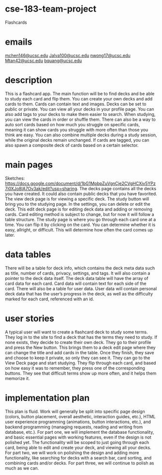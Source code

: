 # cse-183-team-project
Flashcards
# emails
mchen146@ucsc.edu Jalva100@ucsc.edu nwong17@ucsc.edu Mtan42@ucsc.edu bquang@ucsc.edu
# description
This is a flashcard app. The main function will be to find decks and be able to study each card and flip them. You can create your own decks and add cards to them. Cards can contain text and images. Decks can be set to public or private. You can view all your decks in your profile page. You can also add tags to your decks to make them easier to search. When studying, you can view the cards in order or shuffle them. There can also be a way to auto sort cards based on how much you struggle on specific cards, meaning it can show cards you struggle with more often than those you think are easy. You can also combine multiple decks during a study session, while the original decks remain unchanged. If cards are tagged, you can also spawn a composite deck of cards based on a certain selector.
# main pages
Sketches: https://docs.google.com/document/d/1bG1MpbpZuVgnCje2CVgHCXiv5YPz7i0XJo8IA7Ov3ak/edit?usp=sharing. The decks page contains all the decks you have created. It could also contain public decks that you have favorited. The view deck page is for viewing a specific deck. The study button will bring you to the studying page. In the settings, you can delete or edit the deck. This edit deck page is for editing deck data and adding or removing cards. Card editing method is subject to change, but for now it will follow a table structure. The study page is where you go through each card one at a time. You can flip it by clicking on the card. You can determine whether it is easy, allright, or difficult. This will determine how often the card comes up later.
# data tables
There will be a table for deck info, which contains the deck meta data such as title, number of cards, privacy, settings, and tags. It will also contain a pointer to the deck data itself. The deck data table will have the array of card data for each card. Card data will contain text for each side of the card. There will also be a table for user data. User data will contain personal deck data that has the user’s progress in the deck, as well as the difficulty marked for each card, referenced with an id.
# user stories
A typical user will want to create a flashcard deck to study some terms. They log in to the site to find a deck that has the terms they need to study. If none exists, they decide to create their own deck. They go to their profile and press the New button. This brings them to a deck edit page where they can change the title and add cards in the table. Once they finish, they save and choose to keep it private, so only they can see it. They can go to the View Deck page and start studying. They flip through each card, and based on how easy it was to remember, they press one of the corresponding buttons. They see that difficult terms show up more often, and it helps them memorize it. 
# implementation plan
This plan is fluid. Work will generally be split into specific page design (colors, button placement, overall aesthetic, interaction guides, etc.), HTML user experience programming (animations, button interactions, etc.), and backend programming (managing requests, reading and writing from database, etc.). For part one, we will implement the database functionality, and basic essential pages with working features, even if the design is not polished yet. The functionality will be scoped to just going through each card, being able to edit and create your deck, and viewing all your decks. For part two, we will work on polishing the design and adding more functionality, like searching for decks with a search bar, card sorting, and combining cards and/or decks. For part three, we will continue to polish as much as we can.

